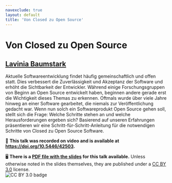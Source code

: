 ```yaml
---
navexclude: true
layout: default
title: 'Von Closed zu Open Source'
---
```


# Von Closed zu Open Source

## [Lavinia Baumstark](../../speaker/CA8NEN/)

Aktuelle Softwareentwicklung findet häufig gemeinschaftlich und offen statt. Dies verbessert die Zuverlässigkeit und Akzeptanz der Software und erhöht die Sichtbarkeit der Entwickler. Während einige Forschungsgruppen von Beginn an Open Source entwickelt haben, beginnen andere gerade erst die Wichtigkeit dieses Themas zu erkennen. Oftmals wurde über viele Jahre hinweg an einer Software gearbeitet, die niemals zur Veröffentlichung gedacht war. Wenn nun solch ein Softwareprodukt Open Source gehen soll, stellt sich die Frage: Welche Schritte stehen an und welche Herausforderungen ergeben sich? Basierend auf unseren Erfahrungen präsentieren wir eine Schritt-für-Schritt-Anleitung für die notwendigen Schritte von Closed zu Open Source Software.

🎥 **This talk was recorded on video and is available at <https://doi.org/10.5446/42503>.**

🖥 **There is a [PDF file with the slides](slides.pdf) for this talk available.** Unless otherwise noted in the slides themselves, they are published under a [CC BY 3.0](https://creativecommons.org/licenses/by/3.0/legalcode) license.  
![CC BY 3.0 badge](https://licensebuttons.net/l/by/3.0/80x15.png)